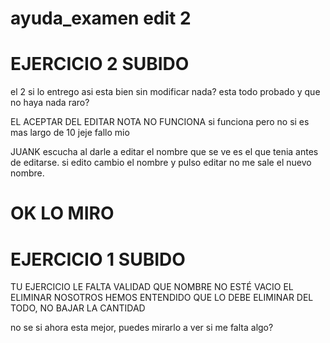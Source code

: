 # ayuda_examen edit 2

# EJERCICIO 2 SUBIDO
el 2 si lo entrego asi esta bien sin modificar nada? esta todo probado y que no haya nada raro?

EL ACEPTAR DEL EDITAR NOTA NO FUNCIONA
si funciona pero no si es mas largo de 10 jeje fallo mio

JUANK escucha al darle a editar el nombre que se ve es el que tenia antes de editarse. si edito cambio el nombre y pulso editar no me sale el nuevo nombre. 
# OK LO MIRO



# EJERCICIO 1 SUBIDO
TU EJERCICIO LE FALTA VALIDAD QUE NOMBRE NO ESTÉ VACIO
EL ELIMINAR NOSOTROS HEMOS ENTENDIDO QUE LO DEBE ELIMINAR DEL TODO, NO BAJAR LA CANTIDAD

no se si ahora esta mejor, puedes mirarlo a ver si me falta algo?
